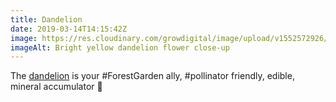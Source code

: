 ```yaml
---
title: Dandelion
date: 2019-03-14T14:15:42Z
image: https://res.cloudinary.com/growdigital/image/upload/v1552572926/dandelion-FBFAEA50.jpg
imageAlt: Bright yellow dandelion flower close-up
---
```


The [dandelion](https://pfaf.org/user/plant.aspx?latinname=Taraxacum+officinale) is your #ForestGarden ally, #pollinator friendly, edible, mineral accumulator 🙂 
